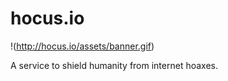 hocus.io
===
!(http://hocus.io/assets/banner.gif)

A service to shield humanity from internet hoaxes.
